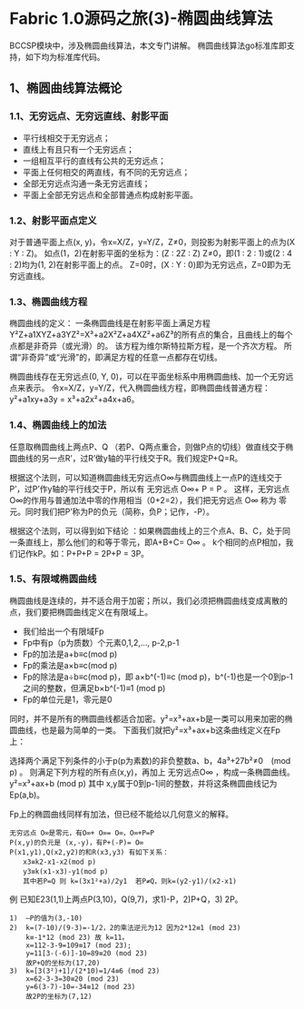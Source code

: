 # Fabric 1.0源码之旅(3)-椭圆曲线算法
BCCSP模块中，涉及椭圆曲线算法，本文专门讲解。
椭圆曲线算法go标准库即支持，如下均为标准库代码。
## 1、椭圆曲线算法概论
### 1.1、无穷远点、无穷远直线、射影平面
* 平行线相交于无穷远点；
* 直线上有且只有一个无穷远点；
* 一组相互平行的直线有公共的无穷远点；
* 平面上任何相交的两直线，有不同的无穷远点；
* 全部无穷远点沟通一条无穷远直线；
* 平面上全部无穷远点和全部普通点构成射影平面。
### 1.2、射影平面点定义
对于普通平面上点(x, y)，令x=X/Z，y=Y/Z，Z≠0，则投影为射影平面上的点为(X : Y : Z)。
如点(1，2)在射影平面的坐标为：(Z : 2Z : Z) Z≠0，即(1 : 2 : 1)或(2 : 4 : 2)均为(1, 2)在射影平面上的点。
Z=0时，(X : Y : 0)即为无穷远点，Z=0即为无穷远直线。
### 1.3、椭圆曲线方程
椭圆曲线的定义：
一条椭圆曲线是在射影平面上满足方程Y²Z+a1XYZ+a3YZ²=X³+a2X²Z+a4XZ²+a6Z³的所有点的集合，且曲线上的每个点都是非奇异（或光滑）的。
该方程为维尔斯特拉斯方程，是一个齐次方程。
所谓“非奇异”或“光滑”的，即满足方程的任意一点都存在切线。

椭圆曲线存在无穷远点(0, Y, 0)，可以在平面坐标系中用椭圆曲线、加一个无穷远点来表示。
令x=X/Z，y=Y/Z，代入椭圆曲线方程，即椭圆曲线普通方程：y²+a1xy+a3y = x³+a2x²+a4x+a6。
### 1.4、椭圆曲线上的加法
任意取椭圆曲线上两点P、Q （若P、Q两点重合，则做P点的切线）做直线交于椭圆曲线的另一点R’，过R’做y轴的平行线交于R。我们规定P+Q=R。

根据这个法则，可以知道椭圆曲线无穷远点O∞与椭圆曲线上一点P的连线交于P’，过P’作y轴的平行线交于P，所以有 无穷远点 O∞+ P = P 。
这样，无穷远点 O∞的作用与普通加法中零的作用相当（0+2=2），我们把无穷远点 O∞ 称为 零元。同时我们把P’称为P的负元（简称，负P；记作，-P）。

根据这个法则，可以得到如下结论 ：如果椭圆曲线上的三个点A、B、C，处于同一条直线上，那么他们的和等于零元，即A+B+C= O∞ 。
k个相同的点P相加，我们记作kP。如：P+P+P = 2P+P = 3P。
### 1.5、有限域椭圆曲线
椭圆曲线是连续的，并不适合用于加密；所以，我们必须把椭圆曲线变成离散的点，我们要把椭圆曲线定义在有限域上。
* 我们给出一个有限域Fp
* Fp中有p（p为质数）个元素0,1,2,…, p-2,p-1
* Fp的加法是a+b≡c(mod p)
* Fp的乘法是a×b≡c(mod p)
* Fp的除法是a÷b≡c(mod p)，即 a×b^(-1)≡c (mod p)，b^(-1)也是一个0到p-1之间的整数，但满足b×b^(-1)≡1 (mod p)
* Fp的单位元是1，零元是0

同时，并不是所有的椭圆曲线都适合加密。y²=x³+ax+b是一类可以用来加密的椭圆曲线，也是最为简单的一类。
下面我们就把y²=x³+ax+b这条曲线定义在Fp上：

选择两个满足下列条件的小于p(p为素数)的非负整数a、b，4a³+27b²≠0　(mod p) 。
则满足下列方程的所有点(x,y)，再加上 无穷远点O∞ ，构成一条椭圆曲线。 
y²=x³+ax+b  (mod p) 其中 x,y属于0到p-1间的整数，并将这条椭圆曲线记为Ep(a,b)。

Fp上的椭圆曲线同样有加法，但已经不能给以几何意义的解释。
```
无穷远点 O∞是零元，有O∞+ O∞= O∞，O∞+P=P 
P(x,y)的负元是 (x,-y)，有P+(-P)= O∞ 
P(x1,y1),Q(x2,y2)的和R(x3,y3) 有如下关系： 
　　x3≡k2-x1-x2(mod p) 
　　y3≡k(x1-x3)-y1(mod p) 
　　其中若P=Q 则 k=(3x1²+a)/2y1  若P≠Q，则k=(y2-y1)/(x2-x1)
```

例 已知E23(1,1)上两点P(3,10)，Q(9,7)，求1)-P，2)P+Q，3) 2P。
```
1)  –P的值为(3,-10) 
2)  k=(7-10)/(9-3)=-1/2，2的乘法逆元为12 因为2*12≡1 (mod 23) 
	k≡-1*12 (mod 23) 故 k=11。 
	x=112-3-9=109≡17 (mod 23); 
	y=11[3-(-6)]-10=89≡20 (mod 23) 
	故P+Q的坐标为(17,20) 
3)  k=[3(3²)+1]/(2*10)=1/4≡6 (mod 23) 
	x=62-3-3=30≡20 (mod 23) 
	y=6(3-7)-10=-34≡12 (mod 23) 
	故2P的坐标为(7,12) 
```
